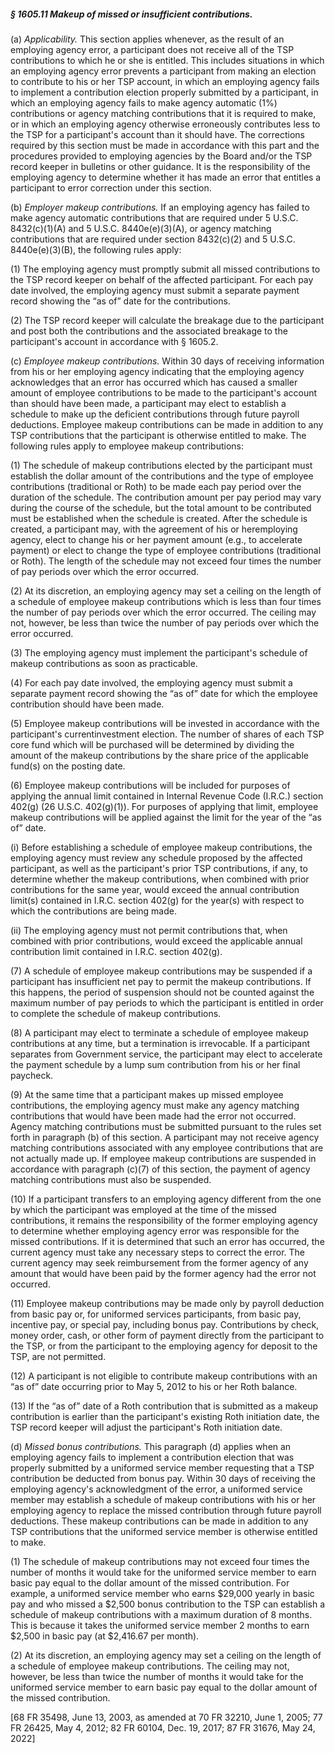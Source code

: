 ##### § 1605.11 Makeup of missed or insufficient contributions. #####

(a) *Applicability.* This section applies whenever, as the result of an employing agency error, a participant does not receive all of the TSP contributions to which he or she is entitled. This includes situations in which an employing agency error prevents a participant from making an election to contribute to his or her TSP account, in which an employing agency fails to implement a contribution election properly submitted by a participant, in which an employing agency fails to make agency automatic (1%) contributions or agency matching contributions that it is required to make, or in which an employing agency otherwise erroneously contributes less to the TSP for a participant's account than it should have. The corrections required by this section must be made in accordance with this part and the procedures provided to employing agencies by the Board and/or the TSP record keeper in bulletins or other guidance. It is the responsibility of the employing agency to determine whether it has made an error that entitles a participant to error correction under this section.

(b) *Employer makeup contributions.* If an employing agency has failed to make agency automatic contributions that are required under 5 U.S.C. 8432(c)(1)(A) and 5 U.S.C. 8440e(e)(3)(A), or agency matching contributions that are required under section 8432(c)(2) and 5 U.S.C. 8440e(e)(3)(B), the following rules apply:

(1) The employing agency must promptly submit all missed contributions to the TSP record keeper on behalf of the affected participant. For each pay date involved, the employing agency must submit a separate payment record showing the “as of” date for the contributions.

(2) The TSP record keeper will calculate the breakage due to the participant and post both the contributions and the associated breakage to the participant's account in accordance with § 1605.2.

(c) *Employee makeup contributions.* Within 30 days of receiving information from his or her employing agency indicating that the employing agency acknowledges that an error has occurred which has caused a smaller amount of employee contributions to be made to the participant's account than should have been made, a participant may elect to establish a schedule to make up the deficient contributions through future payroll deductions. Employee makeup contributions can be made in addition to any TSP contributions that the participant is otherwise entitled to make. The following rules apply to employee makeup contributions:

(1) The schedule of makeup contributions elected by the participant must establish the dollar amount of the contributions and the type of employee contributions (traditional or Roth) to be made each pay period over the duration of the schedule. The contribution amount per pay period may vary during the course of the schedule, but the total amount to be contributed must be established when the schedule is created. After the schedule is created, a participant may, with the agreement of his or heremploying agency, elect to change his or her payment amount (e.g., to accelerate payment) or elect to change the type of employee contributions (traditional or Roth). The length of the schedule may not exceed four times the number of pay periods over which the error occurred.

(2) At its discretion, an employing agency may set a ceiling on the length of a schedule of employee makeup contributions which is less than four times the number of pay periods over which the error occurred. The ceiling may not, however, be less than twice the number of pay periods over which the error occurred.

(3) The employing agency must implement the participant's schedule of makeup contributions as soon as practicable.

(4) For each pay date involved, the employing agency must submit a separate payment record showing the “as of” date for which the employee contribution should have been made.

(5) Employee makeup contributions will be invested in accordance with the participant's currentinvestment election. The number of shares of each TSP core fund which will be purchased will be determined by dividing the amount of the makeup contributions by the share price of the applicable fund(s) on the posting date.

(6) Employee makeup contributions will be included for purposes of applying the annual limit contained in Internal Revenue Code (I.R.C.) section 402(g) (26 U.S.C. 402(g)(1)). For purposes of applying that limit, employee makeup contributions will be applied against the limit for the year of the “as of” date.

(i) Before establishing a schedule of employee makeup contributions, the employing agency must review any schedule proposed by the affected participant, as well as the participant's prior TSP contributions, if any, to determine whether the makeup contributions, when combined with prior contributions for the same year, would exceed the annual contribution limit(s) contained in I.R.C. section 402(g) for the year(s) with respect to which the contributions are being made.

(ii) The employing agency must not permit contributions that, when combined with prior contributions, would exceed the applicable annual contribution limit contained in I.R.C. section 402(g).

(7) A schedule of employee makeup contributions may be suspended if a participant has insufficient net pay to permit the makeup contributions. If this happens, the period of suspension should not be counted against the maximum number of pay periods to which the participant is entitled in order to complete the schedule of makeup contributions.

(8) A participant may elect to terminate a schedule of employee makeup contributions at any time, but a termination is irrevocable. If a participant separates from Government service, the participant may elect to accelerate the payment schedule by a lump sum contribution from his or her final paycheck.

(9) At the same time that a participant makes up missed employee contributions, the employing agency must make any agency matching contributions that would have been made had the error not occurred. Agency matching contributions must be submitted pursuant to the rules set forth in paragraph (b) of this section. A participant may not receive agency matching contributions associated with any employee contributions that are not actually made up. If employee makeup contributions are suspended in accordance with paragraph (c)(7) of this section, the payment of agency matching contributions must also be suspended.

(10) If a participant transfers to an employing agency different from the one by which the participant was employed at the time of the missed contributions, it remains the responsibility of the former employing agency to determine whether employing agency error was responsible for the missed contributions. If it is determined that such an error has occurred, the current agency must take any necessary steps to correct the error. The current agency may seek reimbursement from the former agency of any amount that would have been paid by the former agency had the error not occurred.

(11) Employee makeup contributions may be made only by payroll deduction from basic pay or, for uniformed services participants, from basic pay, incentive pay, or special pay, including bonus pay. Contributions by check, money order, cash, or other form of payment directly from the participant to the TSP, or from the participant to the employing agency for deposit to the TSP, are not permitted.

(12) A participant is not eligible to contribute makeup contributions with an “as of” date occurring prior to May 5, 2012 to his or her Roth balance.

(13) If the “as of” date of a Roth contribution that is submitted as a makeup contribution is earlier than the participant's existing Roth initiation date, the TSP record keeper will adjust the participant's Roth initiation date.

(d) *Missed bonus contributions.* This paragraph (d) applies when an employing agency fails to implement a contribution election that was properly submitted by a uniformed service member requesting that a TSP contribution be deducted from bonus pay. Within 30 days of receiving the employing agency's acknowledgment of the error, a uniformed service member may establish a schedule of makeup contributions with his or her employing agency to replace the missed contribution through future payroll deductions. These makeup contributions can be made in addition to any TSP contributions that the uniformed service member is otherwise entitled to make.

(1) The schedule of makeup contributions may not exceed four times the number of months it would take for the uniformed service member to earn basic pay equal to the dollar amount of the missed contribution. For example, a uniformed service member who earns $29,000 yearly in basic pay and who missed a $2,500 bonus contribution to the TSP can establish a schedule of makeup contributions with a maximum duration of 8 months. This is because it takes the uniformed service member 2 months to earn $2,500 in basic pay (at $2,416.67 per month).

(2) At its discretion, an employing agency may set a ceiling on the length of a schedule of employee makeup contributions. The ceiling may not, however, be less than twice the number of months it would take for the uniformed service member to earn basic pay equal to the dollar amount of the missed contribution.

[68 FR 35498, June 13, 2003, as amended at 70 FR 32210, June 1, 2005; 77 FR 26425, May 4, 2012; 82 FR 60104, Dec. 19, 2017; 87 FR 31676, May 24, 2022]